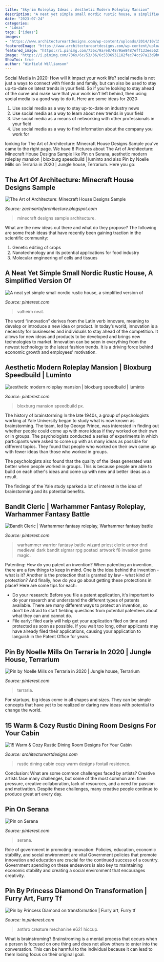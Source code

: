 ```yaml
---
title: "Skyrim Roleplay Ideas : Aesthetic Modern Roleplay Mansion"
description: "A neat yet simple small nordic rustic house, a simplified version of"
date: "2023-07-24"
categories:
- "ideas"
tags: ["ideas"]
images:
- "https://www.architectureartdesigns.com/wp-content/uploads/2014/10/15-Warm-Cozy-Rustic-Dining-Room-Designs-For-Your-Cabin-6-630x945.jpg"
featuredImage: "https://www.architectureartdesigns.com/wp-content/uploads/2014/10/15-Warm-Cozy-Rustic-Dining-Room-Designs-For-Your-Cabin-6-630x945.jpg"
featured_image: "https://i.pinimg.com/736x/9a/e8/48/9ae8487eff133ee5621f45ed77ed7632.jpg"
image: "https://i.pinimg.com/736x/6c/53/36/6c5336931182fec74cc97a13d9b68f3b.jpg"
ShowToc: true
author: "Winfield Williamson"
---
```



Social Media in 2020: How will it impact your work life?
social media is not just a ways to connect with friends and family, but can also be used to stay up-to-date on latest trends in your field. So if you're looking to stay ahead of the curve and make sure that your work isn't left behind, then using social media is a good way to do it. Here are some ideas for 2020: 
1. Use social media as a way to stay up-to-date on industry news 
2. Use social media as a way to learn about new trends in your field 
3. Use social media as a means of networking with other professionals in your field 
4. Use social media as a way to find information about the company you work for 

	

		
looking for The Art of Architecture: Minecraft House Designs Sample you've came to the right page. We have 8 Pictures about The Art of Architecture: Minecraft House Designs Sample like Pin on Serana, aesthetic modern roleplay mansion | bloxburg speedbuild | luminto and also Pin by Noelle Mills on Terraria in 2020 | Jungle house, Terrarium. Here you go:
		
    
## The Art Of Architecture: Minecraft House Designs Sample

<img loading=lazy src="http://3.bp.blogspot.com/-BuYK2XB8KOo/TmqJPX-gVpI/AAAAAAAAAZk/k4IP8oCUCS0/s1600/2011-09-09_16.38.15.png" onerror="this.onerror=null;this.src='https://tse3.mm.bing.net/th?id=OIP.swSEeg1Wq5vz6-vYNKmCFgHaEg&amp;pid=15.1';" alt="The Art of Architecture: Minecraft House Designs Sample">

_Source: zachsartofarchitecture.blogspot.com_

>minecraft designs sample architecture. 

	

What are the new ideas out there and what do they propose?
The following are some fresh ideas that have recently been gaining traction in the scientific community: 
1. Genetic editing of crops
2. Nanotechnology and its potential applications for food industry
3. Molecular engineering of cells and tissues 

    
## A Neat Yet Simple Small Nordic Rustic House, A Simplified Version Of

<img loading=lazy src="https://i.pinimg.com/736x/9a/e8/48/9ae8487eff133ee5621f45ed77ed7632.jpg" onerror="this.onerror=null;this.src='https://tse3.mm.bing.net/th?id=OIP.rHgC7vRCyphsEgwi21ntbQHaEK&amp;pid=15.1';" alt="A neat yet simple small nordic rustic house, a simplified version of">

_Source: pinterest.com_

>valheim neat. 

	

The word “innovation” derives from the Latin verb innovare, meaning to develop or introduce a new idea or product. In today’s world, innovation is a necessity for businesses and individuals to stay ahead of the competition. It allows for new ideas and products to be developed and brings new technologies to market. Innovation can be seen in everything from the newest technology to the latest fashion trends. It is a driving force behind economic growth and employees’ motivation.

    
## Aesthetic Modern Roleplay Mansion | Bloxburg Speedbuild | Luminto

<img loading=lazy src="https://i.pinimg.com/736x/9a/84/bf/9a84bf3c769888ad4180d31887d76a75.jpg" onerror="this.onerror=null;this.src='https://tse2.mm.bing.net/th?id=OIP.GDXOR58yPx8WcvvP8OoIUwHaEK&amp;pid=15.1';" alt="aesthetic modern roleplay mansion | bloxburg speedbuild | luminto">

_Source: pinterest.com_

>bloxburg mansion speedbuild px. 

	

The history of brainstorming
In the late 1940s, a group of psychologists working at Yale University began to study what is now known as brainstorming. The team, led by George Prince, was interested in finding out whether people could come up with more ideas if they worked on their own or in groups.
The psychologists conducted a series of experiments in which participants were asked to come up with as many ideas as possible for different topics. They found that people who worked on their own came up with fewer ideas than those who worked in groups.

The psychologists also found that the quality of the ideas generated was better when people worked in groups. This is because people are able to build on each other's ideas and come up with new and better ideas as a result.

The findings of the Yale study sparked a lot of interest in the idea of brainstorming and its potential benefits.

    
## Bandit Cleric | Warhammer Fantasy Roleplay, Warhammer Fantasy Battle

<img loading=lazy src="https://i.pinimg.com/736x/c8/26/fe/c826fe3cc9de0af77a6bdfd70dad9247.jpg" onerror="this.onerror=null;this.src='https://tse2.mm.bing.net/th?id=OIP.Tn6oY-KtMA6sA92VHDAHygHaK4&amp;pid=15.1';" alt="Bandit Cleric | Warhammer fantasy roleplay, Warhammer fantasy battle">

_Source: pinterest.com_

>warhammer warrior fantasy battle wizard priest cleric armor dnd medieval dark bandit sigmar rpg postaci artwork f8 invasion game magic. 

	

Patenting: How do you patent an invention?
When patenting an invention, there are a few things to keep in mind. One is the idea behind the invention - what is it? Another is the protection that is granted by law - what kind of protection? And finally, how do you go about getting these protections in place? Here are some tips for each: 
- Do your research: Before you file a patent application, it's important to do your research and understand the different types of patents available. There are many different ways to protect an invention, so don't be afraid to start fielding questions from potential patentees about what they can and cannot do. 
- File early: filed early will help get your application filed on time and protected as soon as possible. If you wait too long, other applicants may have already filed their applications, causing your application to languish in the Patent Office for years.

    
## Pin By Noelle Mills On Terraria In 2020 | Jungle House, Terrarium

<img loading=lazy src="https://i.pinimg.com/736x/e8/ce/43/e8ce43f8cfe51437aab60269e26523c1.jpg" onerror="this.onerror=null;this.src='https://tse1.mm.bing.net/th?id=OIP.32Of0Us7RXqTRhnHB0SDVwHaE_&amp;pid=15.1';" alt="Pin by Noelle Mills on Terraria in 2020 | Jungle house, Terrarium">

_Source: pinterest.com_

>terraria. 

	

For startups, big ideas come in all shapes and sizes. They can be simple concepts that have yet to be realized or daring new ideas with potential to change the world.

    
## 15 Warm &amp; Cozy Rustic Dining Room Designs For Your Cabin

<img loading=lazy src="https://www.architectureartdesigns.com/wp-content/uploads/2014/10/15-Warm-Cozy-Rustic-Dining-Room-Designs-For-Your-Cabin-6-630x945.jpg" onerror="this.onerror=null;this.src='https://tse3.mm.bing.net/th?id=OIP.ivhpYcWDWTOvLLe6xG1IzgHaLH&amp;pid=15.1';" alt="15 Warm &amp; Cozy Rustic Dining Room Designs For Your Cabin">

_Source: architectureartdesigns.com_

>rustic dining cabin cozy warm designs foxtail residence. 

	

Conclusion: What are some common challenges faced by artists?
Creative artists face many challenges, but some of the most common are: time pressure, creative collaboration, lack of resources, and a need for passion and motivation. Despite these challenges, many creative people continue to produce great art every day.

    
## Pin On Serana

<img loading=lazy src="https://i.pinimg.com/736x/6c/53/36/6c5336931182fec74cc97a13d9b68f3b.jpg" onerror="this.onerror=null;this.src='https://tse4.mm.bing.net/th?id=OIP.ug1Y4nEW-rz5tRxsPWzwJQHaKr&amp;pid=15.1';" alt="Pin on Serana">

_Source: pinterest.com_

>serana. 

	

Role of government in promoting innovation: Policies, education, economic stability, and social environment are vital
Government policies that promote innovation and education are crucial for the continued success of a country. Government spending on these endeavors is also key to maintaining economic stability and creating a social environment that encourages creativity.

    
## Pin By Princess Diamond On Transformation | Furry Art, Furry Tf

<img loading=lazy src="https://i.pinimg.com/736x/cd/a8/6c/cda86c53f7a6881dcad9082cbec5f6a1.jpg" onerror="this.onerror=null;this.src='https://tse1.mm.bing.net/th?id=OIP.8-o5yIPFd5cXHersSt5r8gHaL1&amp;pid=15.1';" alt="Pin by Princess Diamond on transformation | Furry art, Furry tf">

_Source: in.pinterest.com_

>anthro creature mechanine e621 hiccup. 

	

What is brainstroming? Brainstroming is a mental process that occurs when a person is focused on one thing and does not allow others to enter into the conversation. This can be harmful to the individual because it can lead to them losing focus on their original goal.

